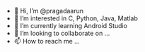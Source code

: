 - 👋 Hi, I’m @pragadaarun
- 👀 I’m interested in C, Python, Java, Matlab
- 🌱 I’m currently learning Android Studio 
- 💞️ I’m looking to collaborate on ...
- 📫 How to reach me ...

<!---
pragadaarun/pragadaarun is a ✨ special ✨ repository because its `README.md` (this file) appears on your GitHub profile.
You can click the Preview link to take a look at your changes.
--->
